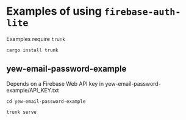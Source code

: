 # Examples of using `firebase-auth-lite`

Examples require `trunk`

```
cargo install trunk
```

## yew-email-password-example

Depends on a Firebase Web API key in yew-email-password-example/API_KEY.txt

```
cd yew-email-password-example

trunk serve
```
